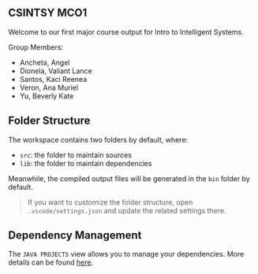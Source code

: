 ## CSINTSY MCO1

Welcome to our first major course output for Intro to Intelligent Systems.

Group Members:
- Ancheta, Angel
- Dionela, Valiant Lance
- Santos, Kaci Reenea
- Veron, Ana Muriel
- Yu, Beverly Kate

## Folder Structure

The workspace contains two folders by default, where:

- `src`: the folder to maintain sources
- `lib`: the folder to maintain dependencies

Meanwhile, the compiled output files will be generated in the `bin` folder by default.

> If you want to customize the folder structure, open `.vscode/settings.json` and update the related settings there.

## Dependency Management

The `JAVA PROJECTS` view allows you to manage your dependencies. More details can be found [here](https://github.com/microsoft/vscode-java-dependency#manage-dependencies).
